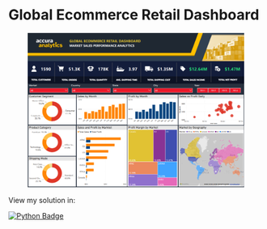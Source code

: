 # Global Ecommerce Retail Dashboard

<div align="center">
  <picture>
    <img width=85% src="./IMG/1.png">
  </picture>
</div>

View my solution in:

[![Python Badge](https://img.shields.io/badge/PowerBI-F2C811?style=for-the-badge&logo=Power%20BI&logoColor=white)](Solutions)

